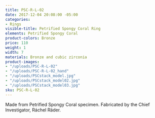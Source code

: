 ```yaml
---
title: PSC-R-L-02
date: 2017-12-04 20:08:00 -05:00
categories:
- Rings
visible-title: Petrified Spongy Coral Ring
elements: Petrified Spongy Coral
product-colors: Bronze
price: 110
weight: 1
width: 7
materials: Bronze and cubic zirconia
product-images:
- "/uploads/PSC-R-L-02"
- "/uploads/PSC-R-L-02_hand"
- "/uploads/PSCstack_model.jpg"
- "/uploads/PSCstack_model02.jpg"
- "/uploads/PSCstack_model03.jpg"
sku: PSC-R-L-02
---
```


Made from Petrified Spongy Coral specimen. Fabricated by the Chief Investigator, Ráchel Räder.